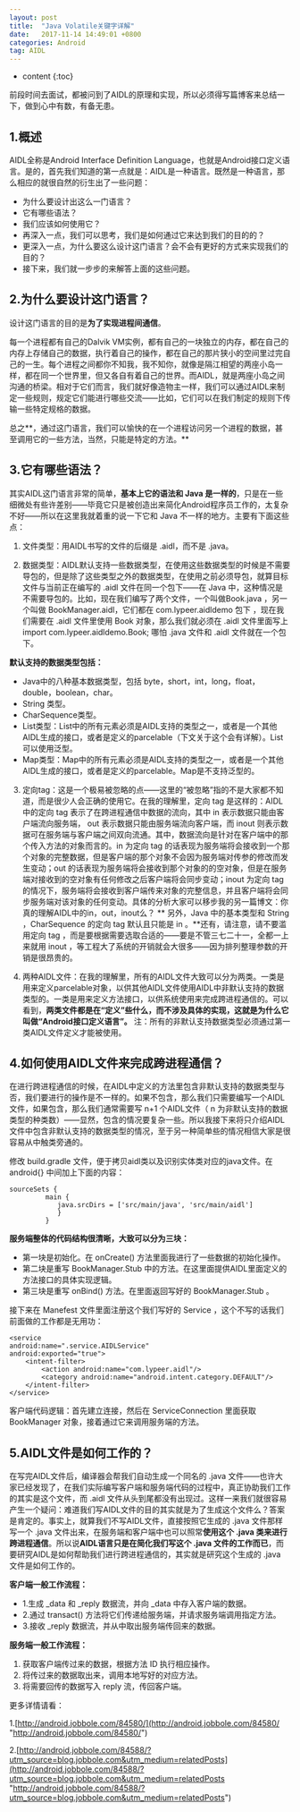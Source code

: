 ```yaml
---
layout: post
title:  "Java Volatile关键字详解"
date:   2017-11-14 14:49:01 +0800
categories: Android
tag: AIDL
---
```


* content
{:toc}


前段时间去面试，都被问到了AIDL的原理和实现，所以必须得写篇博客来总结一下，做到心中有数，有备无患。

1.概述
------

AIDL全称是Android Interface Definition Language，也就是Android接口定义语言。是的，首先我们知道的第一点就是：AIDL是一种语言。既然是一种语言，那么相应的就很自然的衍生出了一些问题：

- 为什么要设计出这么一门语言？
- 它有哪些语法？
- 我们应该如何使用它？
- 再深入一点，我们可以思考，我们是如何通过它来达到我们的目的的？
- 更深入一点，为什么要这么设计这门语言？会不会有更好的方式来实现我们的目的？
- 接下来，我们就一步步的来解答上面的这些问题。

2.为什么要设计这门语言？
---------------------

设计这门语言的目的是**为了实现进程间通信**。

每一个进程都有自己的Dalvik VM实例，都有自己的一块独立的内存，都在自己的内存上存储自己的数据，执行着自己的操作，都在自己的那片狭小的空间里过完自己的一生。每个进程之间都你不知我，我不知你，就像是隔江相望的两座小岛一样，都在同一个世界里，但又各自有着自己的世界。而AIDL，就是两座小岛之间沟通的桥梁。相对于它们而言，我们就好像造物主一样，我们可以通过AIDL来制定一些规则，规定它们能进行哪些交流——比如，它们可以在我们制定的规则下传输一些特定规格的数据。

总之**，通过这门语言，我们可以愉快的在一个进程访问另一个进程的数据，甚至调用它的一些方法，当然，只能是特定的方法。**

3.它有哪些语法？
-----------
其实AIDL这门语言非常的简单，**基本上它的语法和 Java 是一样的**，只是在一些细微处有些许差别——毕竟它只是被创造出来简化Android程序员工作的，太复杂不好——所以在这里我就着重的说一下它和 Java 不一样的地方。主要有下面这些点：

1. 文件类型：用AIDL书写的文件的后缀是 .aidl，而不是 .java。


2. 数据类型：AIDL默认支持一些数据类型，在使用这些数据类型的时候是不需要导包的，但是除了这些类型之外的数据类型，在使用之前必须导包，就算目标文件与当前正在编写的 .aidl 文件在同一个包下——在 Java 中，这种情况是不需要导包的。比如，现在我们编写了两个文件，一个叫做Book.java ，另一个叫做 BookManager.aidl，它们都在 com.lypeer.aidldemo 包下 ，现在我们需要在 .aidl 文件里使用 Book 对象，那么我们就必须在 .aidl 文件里面写上 import com.lypeer.aidldemo.Book; 哪怕 .java 文件和 .aidl 文件就在一个包下。

**默认支持的数据类型包括：**

- 	Java中的八种基本数据类型，包括 byte，short，int，long，float，double，boolean，char。
- 	String 类型。
- 	CharSequence类型。
- 	List类型：List中的所有元素必须是AIDL支持的类型之一，或者是一个其他AIDL生成的接口，或者是定义的parcelable（下文关于这个会有详解）。List可以使用泛型。
- 	Map类型：Map中的所有元素必须是AIDL支持的类型之一，或者是一个其他AIDL生成的接口，或者是定义的parcelable。Map是不支持泛型的。


3. 定向tag：这是一个极易被忽略的点——这里的“被忽略”指的不是大家都不知道，而是很少人会正确的使用它。在我的理解里，定向 tag 是这样的：AIDL中的定向 tag 表示了在跨进程通信中数据的流向，其中 in 表示数据只能由客户端流向服务端， out 表示数据只能由服务端流向客户端，而 inout 则表示数据可在服务端与客户端之间双向流通。其中，数据流向是针对在客户端中的那个传入方法的对象而言的。in 为定向 tag 的话表现为服务端将会接收到一个那个对象的完整数据，但是客户端的那个对象不会因为服务端对传参的修改而发生变动；out 的话表现为服务端将会接收到那个对象的的空对象，但是在服务端对接收到的空对象有任何修改之后客户端将会同步变动；inout 为定向 tag 的情况下，服务端将会接收到客户端传来对象的完整信息，并且客户端将会同步服务端对该对象的任何变动。具体的分析大家可以移步我的另一篇博文：你真的理解AIDL中的in，out，inout么？
 ** 另外，Java 中的基本类型和 String ，CharSequence 的定向 tag 默认且只能是 in 。**还有，请注意，请不要滥用定向 tag ，而是要根据需要选取合适的——要是不管三七二十一，全都一上来就用 inout ，等工程大了系统的开销就会大很多——因为排列整理参数的开销是很昂贵的。

4. 两种AIDL文件：在我的理解里，所有的AIDL文件大致可以分为两类。一类是用来定义parcelable对象，以供其他AIDL文件使用AIDL中非默认支持的数据类型的。一类是用来定义方法接口，以供系统使用来完成跨进程通信的。可以看到，**两类文件都是在“定义”些什么，而不涉及具体的实现，这就是为什么它叫做“Android接口定义语言”。**
注：所有的非默认支持数据类型必须通过第一类AIDL文件定义才能被使用。

4.如何使用AIDL文件来完成跨进程通信？
---------------------------------------

 在进行跨进程通信的时候，在AIDL中定义的方法里包含非默认支持的数据类型与否，我们要进行的操作是不一样的。如果不包含，那么我们只需要编写一个AIDL文件，如果包含，那么我们通常需要写 n+1 个AIDL文件（ n 为非默认支持的数据类型的种类数）——显然，包含的情况要复杂一些。所以我接下来将只介绍AIDL文件中包含非默认支持的数据类型的情况，至于另一种简单些的情况相信大家是很容易从中触类旁通的。

修改 build.gradle 文件，便于拷贝aidl类以及识别实体类对应的java文件。在 android{} 中间加上下面的内容：

    sourceSets {
      		 main {
    			java.srcDirs = ['src/main/java', 'src/main/aidl']
    			}
  			 }

**服务端整体的代码结构很清晰，大致可以分为三块：**

- 第一块是初始化。在 onCreate() 方法里面我进行了一些数据的初始化操作。
- 第二块是重写 BookManager.Stub 中的方法。在这里面提供AIDL里面定义的方法接口的具体实现逻辑。
- 第三块是重写 onBind() 方法。在里面返回写好的 BookManager.Stub 。

接下来在 Manefest 文件里面注册这个我们写好的 Service ，这个不写的话我们前面做的工作都是无用功：

    <service
    android:name=".service.AIDLService"
    android:exported="true">
        <intent-filter>
            <action android:name="com.lypeer.aidl"/>
            <category android:name="android.intent.category.DEFAULT"/>
        </intent-filter>
	</service>

客户端代码逻辑：首先建立连接，然后在 ServiceConnection 里面获取 BookManager 对象，接着通过它来调用服务端的方法。

5.AIDL文件是如何工作的？
---------------------
在写完AIDL文件后，编译器会帮我们自动生成一个同名的 .java 文件——也许大家已经发现了，在我们实际编写客户端和服务端代码的过程中，真正协助我们工作的其实是这个文件，而 .aidl 文件从头到尾都没有出现过。这样一来我们就很容易产生一个疑问：难道我们写AIDL文件的目的其实就是为了生成这个文件么？答案是肯定的。事实上，就算我们不写AIDL文件，直接按照它生成的 .java 文件那样写一个 .java 文件出来，在服务端和客户端中也可以照常**使用这个 .java 类来进行跨进程通信**。所以说**AIDL语言只是在简化我们写这个 .java 文件的工作而已**，而要研究AIDL是如何帮助我们进行跨进程通信的，其实就是研究这个生成的 .java 文件是如何工作的。

**客户端一般工作流程：**

- 1.生成 _data 和 _reply 数据流，并向 _data 中存入客户端的数据。
- 2.通过 transact() 方法将它们传递给服务端，并请求服务端调用指定方法。
- 3.接收 _reply 数据流，并从中取出服务端传回来的数据。

**服务端一般工作流程：**

1. 获取客户端传过来的数据，根据方法 ID 执行相应操作。
2. 将传过来的数据取出来，调用本地写好的对应方法。
3. 将需要回传的数据写入 reply 流，传回客户端。


更多详情请看：

1.[http://android.jobbole.com/84580/](http://android.jobbole.com/84580/ "http://android.jobbole.com/84580/")

2.[http://android.jobbole.com/84588/?utm_source=blog.jobbole.com&utm_medium=relatedPosts](http://android.jobbole.com/84588/?utm_source=blog.jobbole.com&utm_medium=relatedPosts "http://android.jobbole.com/84588/?utm_source=blog.jobbole.com&utm_medium=relatedPosts")